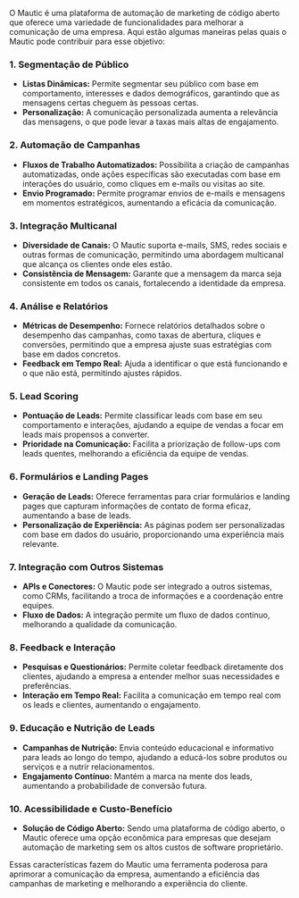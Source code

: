 O Mautic é uma plataforma de automação de marketing de código aberto que oferece uma variedade de funcionalidades para melhorar a comunicação de uma empresa. Aqui estão algumas maneiras pelas quais o Mautic pode contribuir para esse objetivo:

### 1. **Segmentação de Público**

- **Listas Dinâmicas:** Permite segmentar seu público com base em comportamento, interesses e dados demográficos, garantindo que as mensagens certas cheguem às pessoas certas.
- **Personalização:** A comunicação personalizada aumenta a relevância das mensagens, o que pode levar a taxas mais altas de engajamento.

### 2. **Automação de Campanhas**

- **Fluxos de Trabalho Automatizados:** Possibilita a criação de campanhas automatizadas, onde ações específicas são executadas com base em interações do usuário, como cliques em e-mails ou visitas ao site.
- **Envio Programado:** Permite programar envios de e-mails e mensagens em momentos estratégicos, aumentando a eficácia da comunicação.

### 3. **Integração Multicanal**

- **Diversidade de Canais:** O Mautic suporta e-mails, SMS, redes sociais e outras formas de comunicação, permitindo uma abordagem multicanal que alcança os clientes onde eles estão.
- **Consistência de Mensagem:** Garante que a mensagem da marca seja consistente em todos os canais, fortalecendo a identidade da empresa.

### 4. **Análise e Relatórios**

- **Métricas de Desempenho:** Fornece relatórios detalhados sobre o desempenho das campanhas, como taxas de abertura, cliques e conversões, permitindo que a empresa ajuste suas estratégias com base em dados concretos.
- **Feedback em Tempo Real:** Ajuda a identificar o que está funcionando e o que não está, permitindo ajustes rápidos.

### 5. **Lead Scoring**

- **Pontuação de Leads:** Permite classificar leads com base em seu comportamento e interações, ajudando a equipe de vendas a focar em leads mais propensos a converter.
- **Prioridade na Comunicação:** Facilita a priorização de follow-ups com leads quentes, melhorando a eficiência da equipe de vendas.

### 6. **Formulários e Landing Pages**

- **Geração de Leads:** Oferece ferramentas para criar formulários e landing pages que capturam informações de contato de forma eficaz, aumentando a base de leads.
- **Personalização de Experiência:** As páginas podem ser personalizadas com base em dados do usuário, proporcionando uma experiência mais relevante.

### 7. **Integração com Outros Sistemas**

- **APIs e Conectores:** O Mautic pode ser integrado a outros sistemas, como CRMs, facilitando a troca de informações e a coordenação entre equipes.
- **Fluxo de Dados:** A integração permite um fluxo de dados contínuo, melhorando a qualidade da comunicação.

### 8. **Feedback e Interação**

- **Pesquisas e Questionários:** Permite coletar feedback diretamente dos clientes, ajudando a empresa a entender melhor suas necessidades e preferências.
- **Interação em Tempo Real:** Facilita a comunicação em tempo real com os leads e clientes, aumentando o engajamento.

### 9. **Educação e Nutrição de Leads**

- **Campanhas de Nutrição:** Envia conteúdo educacional e informativo para leads ao longo do tempo, ajudando a educá-los sobre produtos ou serviços e a nutrir relacionamentos.
- **Engajamento Contínuo:** Mantém a marca na mente dos leads, aumentando a probabilidade de conversão futura.

### 10. **Acessibilidade e Custo-Benefício**

- **Solução de Código Aberto:** Sendo uma plataforma de código aberto, o Mautic oferece uma opção econômica para empresas que desejam automação de marketing sem os altos custos de software proprietário.

Essas características fazem do Mautic uma ferramenta poderosa para aprimorar a comunicação da empresa, aumentando a eficiência das campanhas de marketing e melhorando a experiência do cliente.
